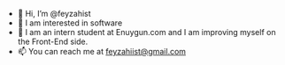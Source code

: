 - 👋 Hi, I’m @feyzahist
- 👀 I am interested in software
- 🌱 I am an intern student at Enuygun.com and I am improving myself on the Front-End side.
- 📫 You can reach me at feyzahiist@gmail.com


<!---
feyzahist/feyzahist is a ✨ special ✨ repository because its `README.md` (this file) appears on your GitHub profile.
You can click the Preview link to take a look at your changes.
--->
